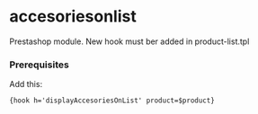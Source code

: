 
# accesoriesonlist

Prestashop module. New hook must ber added in product-list.tpl


### Prerequisites

Add this:

```
{hook h='displayAccesoriesOnList' product=$product}
```

